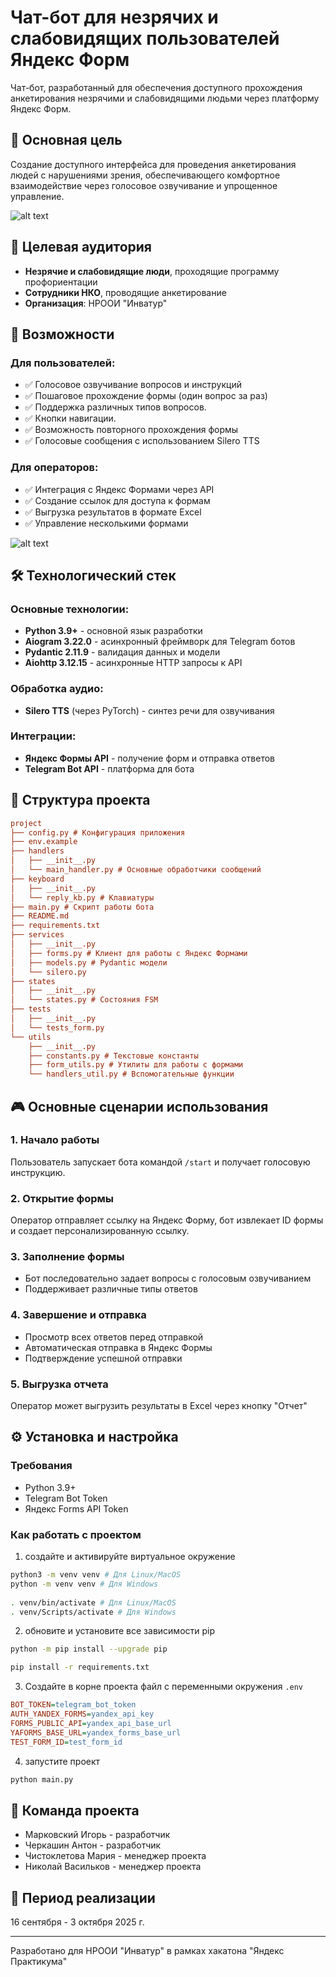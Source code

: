 # Чат-бот для незрячих и слабовидящих пользователей Яндекс Форм

Чат-бот, разработанный для обеспечения доступного прохождения анкетирования незрячими и слабовидящими людьми через платформу Яндекс Форм.

## 🎯 Основная цель

Создание доступного интерфейса для проведения анкетирования людей с нарушениями зрения, обеспечивающего комфортное взаимодействие через голосовое озвучивание и упрощенное управление.

![alt text](image.png)

## 👥 Целевая аудитория

- **Незрячие и слабовидящие люди**, проходящие программу профориентации
- **Сотрудники НКО**, проводящие анкетирование
- **Организация**: НРООИ "Инватур"

## 🚀 Возможности

### Для пользователей:
- ✅ Голосовое озвучивание вопросов и инструкций
- ✅ Пошаговое прохождение формы (один вопрос за раз)
- ✅ Поддержка различных типов вопросов.
- ✅ Кнопки навигации.
- ✅ Возможность повторного прохождения формы
- ✅ Голосовые сообщения с использованием Silero TTS

### Для операторов:
- ✅ Интеграция с Яндекс Формами через API
- ✅ Создание ссылок для доступа к формам
- ✅ Выгрузка результатов в формате Excel
- ✅ Управление несколькими формами


![alt text](image-2.png)

## 🛠 Технологический стек

### Основные технологии:
- **Python 3.9+** - основной язык разработки
- **Aiogram 3.22.0** - асинхронный фреймворк для Telegram ботов
- **Pydantic 2.11.9** - валидация данных и модели
- **Aiohttp 3.12.15** - асинхронные HTTP запросы к API

### Обработка аудио:
- **Silero TTS** (через PyTorch) - синтез речи для озвучивания

### Интеграции:
- **Яндекс Формы API** - получение форм и отправка ответов
- **Telegram Bot API** - платформа для бота

## 📁 Структура проекта

```ini
project
├── config.py # Конфигурация приложения
├── env.example
├── handlers
│   ├── __init__.py
│   └── main_handler.py # Основные обработчики сообщений
├── keyboard
│   ├── __init__.py
│   └── reply_kb.py # Клавиатуры
├── main.py # Скрипт работы бота
├── README.md
├── requirements.txt
├── services
│   ├── __init__.py
│   ├── forms.py # Клиент для работы с Яндекс Формами
│   ├── models.py # Pydantic модели
│   └── silero.py
├── states
│   ├── __init__.py
│   └── states.py # Состояния FSM
├── tests
│   ├── __init__.py
│   └── tests_form.py
└── utils
    ├── __init__.py
    ├── constants.py # Текстовые константы
    ├── form_utils.py # Утилиты для работы с формами
    └── handlers_util.py # Вспомогательные функции
```



## 🎮 Основные сценарии использования

### 1. Начало работы
Пользователь запускает бота командой `/start` и получает голосовую инструкцию.

### 2. Открытие формы
Оператор отправляет ссылку на Яндекс Форму, бот извлекает ID формы и создает персонализированную ссылку.

### 3. Заполнение формы
- Бот последовательно задает вопросы с голосовым озвучиванием
- Поддерживает различные типы ответов

### 4. Завершение и отправка
- Просмотр всех ответов перед отправкой
- Автоматическая отправка в Яндекс Формы
- Подтверждение успешной отправки

### 5. Выгрузка отчета
Оператор может выгрузить результаты в Excel через кнопку "Отчет"

## ⚙️ Установка и настройка

### Требования
- Python 3.9+
- Telegram Bot Token
- Яндекс Forms API Token

### Как работать с проектом

1. создайте и активируйте виртуальное окружение
```bash
python3 -m venv venv # Для Linux/MacOS
python -m venv venv # Для Windows
    
. venv/bin/activate # Для Linux/MacOS
. venv/Scripts/activate # Для Windows
```

2. обновите и установите все зависимости pip
```bash
python -m pip install --upgrade pip

pip install -r requirements.txt
```

3. Создайте в корне проекта файл с переменными окружения `.env`
```ini
BOT_TOKEN=telegram_bot_token
AUTH_YANDEX_FORMS=yandex_api_key
FORMS_PUBLIC_API=yandex_api_base_url
YAFORMS_BASE_URL=yandex_forms_base_url
TEST_FORM_ID=test_form_id
```

4. запустите проект
```bash
python main.py
```

## 👥 Команда проекта
- Марковский Игорь - разработчик
- Черкашин Антон - разработчик
- Чистоклетова Мария - менеджер проекта
- Николай Васильков - менеджер проекта


## 📅 Период реализации
16 сентября - 3 октября 2025 г.

---
Разработано для НРООИ "Инватур" в рамках хакатона "Яндекс Практикума"
